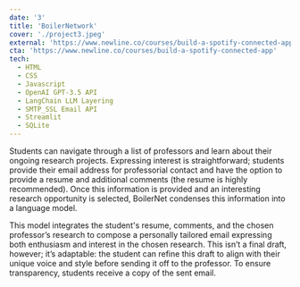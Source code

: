 ```yaml
---
date: '3'
title: 'BoilerNetwork'
cover: './project3.jpeg'
external: 'https://www.newline.co/courses/build-a-spotify-connected-app'
cta: 'https://www.newline.co/courses/build-a-spotify-connected-app'
tech:
  - HTML
  - CSS
  - Javascript
  - OpenAI GPT-3.5 API
  - LangChain LLM Layering
  - SMTP_SSL Email API
  - Streamlit
  - SQLite
---
```


Students can navigate through a list of professors and learn about their ongoing research projects. Expressing interest is straightforward; students provide their email address for professorial contact and have the option to provide a resume and additional comments (the resume is highly recommended). Once this information is provided and an interesting research opportunity is selected, BoilerNet condenses this information into a language model.

This model integrates the student's resume, comments, and the chosen professor’s research to compose a personally tailored email expressing both enthusiasm and interest in the chosen research. This isn’t a final draft, however; it’s adaptable: the student can refine this draft to align with their unique voice and style before sending it off to the professor. To ensure transparency, students receive a copy of the sent email.
